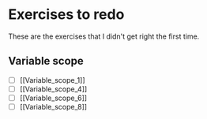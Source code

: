 # Exercises to redo

These are the exercises that I didn't get right the first time.

## Variable scope

- [ ] [[Variable_scope_1]]
- [ ] [[Variable_scope_4]]
- [ ] [[Variable_scope_6]]
- [ ] [[Variable_scope_8]]

